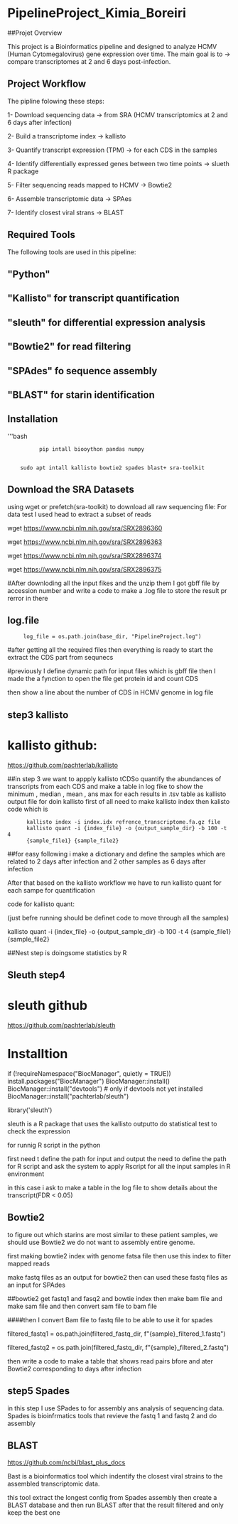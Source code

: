 # PipelineProject_Kimia_Boreiri
##Projet Overview



This project is a Bioinformatics pipeline and designed to analyze HCMV (Human Cytomegalovirus) gene expression over time.
The main goal is to -> compare transcriptomes at 2 and 6 days post-infection.



## Project Workflow

The pipline folowing these steps:



1- Download sequencing data -> from SRA (HCMV transcriptomics at 2 and 6 days after infection)

2- Build a transcriptome index -> kallisto

3- Quantify transcript expression (TPM) -> for each CDS in the samples

4- Identify differentially expressed genes between two time points -> slueth R package

5- Filter sequencing reads mapped to HCMV  -> Bowtie2

6- Assemble transcriptomic data -> SPAes

7- Identify closest viral strans -> BLAST


## Required Tools

The following tools are used in this pipeline:


## "Python" 


## "Kallisto" for transcript quantification


## "sleuth" for differential expression analysis


## "Bowtie2" for read filtering


## "SPAdes" fo sequence assembly


## "BLAST" for starin identification

## Installation
'''bash


              pip intall biooython pandas numpy
              
              
        sudo apt intall kallisto bowtie2 spades blast+ sra-toolkit


 
## Download the SRA Datasets
using wget or prefetch(sra-toolkit) to download all raw sequencing file:
For data test I used head to extract a subset of reads




wget https://www.ncbi.nlm.nih.gov/sra/SRX2896360


wget https://www.ncbi.nlm.nih.gov/sra/SRX2896363


wget https://www.ncbi.nlm.nih.gov/sra/SRX2896374


wget https://www.ncbi.nlm.nih.gov/sra/SRX2896375


#After downloding all the input fikes and the unzip them I got gbff file by accession number and write a code to make a .log file to store the result pr rerror in there
## log.file


         log_file = os.path.join(base_dir, "PipelineProject.log")



#after getting all the required files then everything is ready to start the extract the CDS part from sequnecs

#previously I define dynamic path for input files which is gbff file then I made the a fynction to open the file get protein id and count CDS 

then show a line about the number of CDS in HCMV genome in log file

## step3 kallisto
# kallisto github:
https://github.com/pachterlab/kallisto 

##in step 3 we want to appply kallisto tCDSo quantify the abundances of transcripts from each CDS and make a table in log fike to show the minimum , median , mean , ans max for each results in .tsv table as kallisto output file
for doin kallisto first of all need to make kallisto index 
then kalisto code which is 



          kallisto index -i index.idx refrence_transcriptome.fa.gz file
          kallisto quant -i {index_file} -o {output_sample_dir} -b 100 -t 4 
          {sample_file1} {sample_file2}


          

##for easy following i make a dictionary and define the samples which are related to 2 days after infection and 2 other samples as 6 days after infection


After that based on the kallisto workflow we have to run kallisto quant for each sampe for quantification

code for kallisto quant:

(just befre running should be definet code to move through all the samples)

kallisto quant -i {index_file} -o {output_sample_dir} -b 100 -t 4 {sample_file1} {sample_file2}


##Nest step is doingsome statistics by R

## Sleuth  step4
# sleuth github
https://github.com/pachterlab/sleuth

# Installtion 



if (!requireNamespace("BiocManager", quietly = TRUE))
    install.packages("BiocManager")
BiocManager::install()
BiocManager::install("devtools")    # only if devtools not yet installed
BiocManager::install("pachterlab/sleuth")


library('sleuth')



sleuth is a R package that uses the kallisto outputto do statistical test to check the expression

for runnig R script in the python 

first need t define the path for input and output the need to define the path for R script and  ask the system to apply Rscript for all the input samples in R environment 

in this case i ask to make a table in the log file to show details about the transcript(FDR < 0.05)

## Bowtie2
to figure out which starins are most similar to these patient samples, we should use Bowtie2
we do not want to assembly entire genome.

first making bowtie2 index with genome fatsa file then use this index to filter mapped reads 

make fastq files as an output for bowtie2 then can used these fastq files as an input for SPAdes

##bowtie2 get fastq1 and fasq2 and bowtie index then make bam file and make sam file and then convert sam file to bam file 



####then I convert Bam file to fastq file to be able to use it for spades


filtered_fastq1 = os.path.join(filtered_fastq_dir, f"{sample}_filtered_1.fastq")

filtered_fastq2 = os.path.join(filtered_fastq_dir, f"{sample}_filtered_2.fastq")

then write a code to make a table that shows read pairs bfore and ater Bowtie2 corresponding to days after infection


## step5 Spades
in this step I use SPades to for assembly ans analysis of sequencing data.
Spades is bioinfrmatics tools that revieve the fastq 1 and fastq 2 and do assembly


## BLAST
https://github.com/ncbi/blast_plus_docs

Bast is a bioinformatics tool which indentify the closest viral strains to the assembled transcriptomic data.


this tool extract the longest config from Spades assembly then create a BLAST database and then run BLAST after that the result filtered and only keep the best one 







